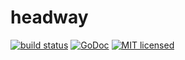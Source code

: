 # headway

[![build status](https://git.itch.ovh/itchio/headway/badges/master/build.svg)](https://git.itch.ovh/itchio/headway/commits/master)
[![GoDoc](https://godoc.org/github.com/itchio/headway?status.svg)](https://godoc.org/github.com/itchio/headway)
[![MIT licensed](https://img.shields.io/badge/license-MIT-blue.svg)](https://github.com/itchio/headway/blob/master/LICENSE)

